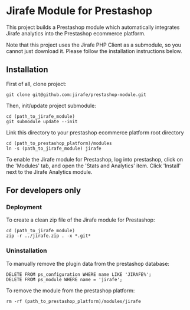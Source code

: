 # Jirafe Module for Prestashop

This project builds a Prestashop module which automatically integrates Jirafe analytics into the Prestashop ecommerce platform.

Note that this project uses the Jirafe PHP Client as a submodule, so you cannot just download it.  Please follow the installation instructions below.

## Installation

First of all, clone project:

    git clone git@github.com:jirafe/prestashop-module.git

Then, init/update project submodule:

    cd (path_to_jirafe_module)
    git submodule update --init

Link this directory to your prestashop ecommerce platform root directory

    cd (path_to_prestashop_platform)/modules
    ln -s (path_to_jirafe_module) jirafe

To enable the Jirafe module for Prestashop, log into prestashop, click on the 'Modules' tab, and open the 'Stats and Analytics' item.  Click 'Install' next to the Jirafe Analytics module.

## For developers only

### Deployment

To create a clean zip file of the Jirafe module for Prestashop:

    cd (path_to_jirafe_module)
    zip -r ../jirafe.zip . -x *.git*
    
### Uninstallation

To manually remove the plugin data from the prestashop database:

    DELETE FROM ps_configuration WHERE name LIKE 'JIRAFE%';
    DELETE FROM ps_module WHERE name = 'jirafe';

To remove the module from the prestashop platform:

    rm -rf (path_to_prestashop_platform)/modules/jirafe
    
